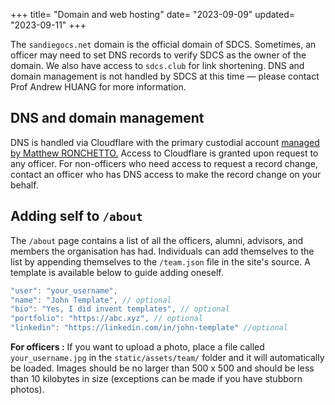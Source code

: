 +++
title= "Domain and web hosting"
date= "2023-09-09"
updated= "2023-09-11"
+++

The `sandiegocs.net` domain is the official domain of SDCS. Sometimes, an officer may need to set DNS records to verify SDCS as the owner of the domain. We also have access to `sdcs.club` for link shortening. DNS and domain management is not handled by SDCS at this time — please contact Prof Andrew HUANG for more information.

## DNS and domain management
DNS is handled via Cloudflare with the primary custodial account [managed by Matthew RONCHETTO.](/~doamatto) Access to Cloudflare is granted upon request to any officer. For non-officers who need access to request a record change, contact an officer who has DNS access to make the record change on your behalf.

## Adding self to `/about`
The `/about` page contains a list of all the officers, alumni, advisors, and members the organisation has had. Individuals can add themselves to the list by appending themselves to the `/team.json` file in the site's source. A template is available below to guide adding oneself.
```js
"user": "your_username",
"name": "John Template", // optional
"bio": "Yes, I did invent templates", // optional
"portfolio": "https://abc.xyz", // optional
"linkedin": "https://linkedin.com/in/john-template" //optional
```

**For officers :** If you want to upload a photo, place a file called `your_username.jpg` in the `static/assets/team/` folder and it will automatically be loaded. Images should be no larger than 500 x 500 and should be less than 10 kilobytes in size (exceptions can be made if you have stubborn photos). 
